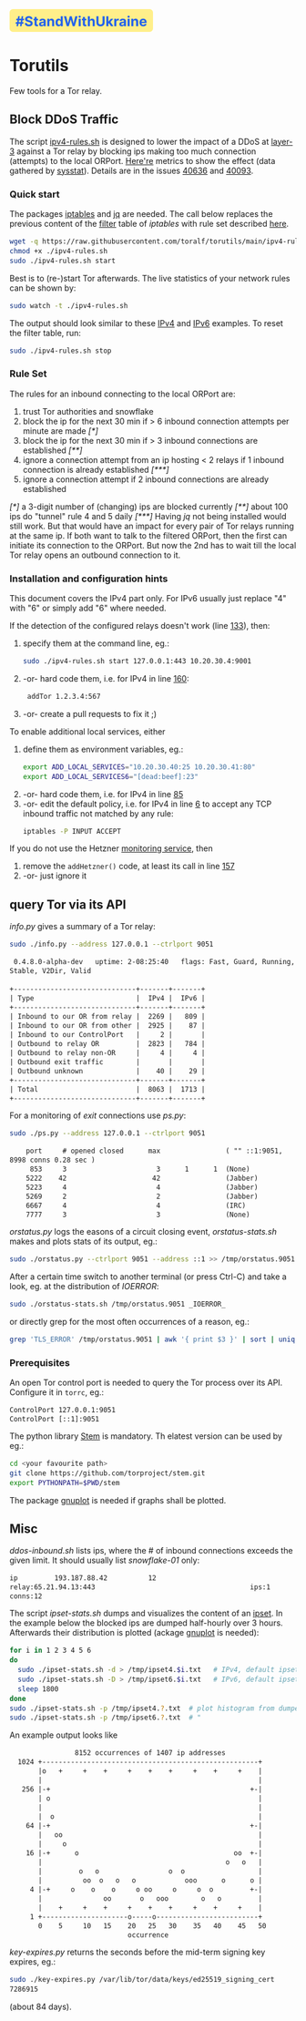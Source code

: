 [![StandWithUkraine](https://raw.githubusercontent.com/vshymanskyy/StandWithUkraine/main/badges/StandWithUkraine.svg)](https://github.com/vshymanskyy/StandWithUkraine/blob/main/docs/README.md)

# Torutils

Few tools for a Tor relay.

## Block DDoS Traffic

The script [ipv4-rules.sh](./ipv4-rules.sh) is designed to lower the impact of a DDoS
at [layer-3](https://www.infoblox.com/glossary/layer-3-of-the-osi-model-network-layer/)
against a Tor relay by blocking ips making too much connection (attempts) to the local ORPort.
[Here're](./sysstat.svg) metrics to show the effect (data gathered by [sysstat](http://pagesperso-orange.fr/sebastien.godard/)).
Details are in the issues [40636](https://gitlab.torproject.org/tpo/core/tor/-/issues/40636)
and [40093](https://gitlab.torproject.org/tpo/community/support/-/issues/40093#note_2841393).

### Quick start
The packages [iptables](https://www.netfilter.org/projects/iptables/) and [jq](https://stedolan.github.io/jq/) are needed.
The call below replaces the previous content of the [filter](https://upload.wikimedia.org/wikipedia/commons/3/37/Netfilter-packet-flow.svg) table of _iptables_ with rule set described [here](#rule-set).

```bash
wget -q https://raw.githubusercontent.com/toralf/torutils/main/ipv4-rules.sh -O ipv4-rules.sh
chmod +x ./ipv4-rules.sh
sudo ./ipv4-rules.sh start
```

Best is to (re-)start Tor afterwards.
The live statistics of your network rules can be shown by:

```bash
sudo watch -t ./ipv4-rules.sh
```

The output should look similar to these [IPv4](./iptables-L.txt) and [IPv6](./ip6tables-L.txt) examples.
To reset the filter table, run:

```bash
sudo ./ipv4-rules.sh stop
```

### Rule Set
The rules for an inbound connecting to the local ORPort are:

1. trust Tor authorities and snowflake
2. block the ip for the next 30 min if > 6 inbound connection attempts per minute are made _[*]_
3. block the ip for the next 30 min if > 3 inbound connections are established _[**]_
4. ignore a connection attempt from an ip hosting < 2 relays if 1 inbound connection is already established _[***]_
5. ignore a connection attempt if 2 inbound connections are already established

_[*]_ a 3-digit number of (changing) ips are blocked currently
_[**]_ about 100 ips do "tunnel" rule 4 and 5 daily
_[***]_ Having _jq_ not being installed would still work.
But that would have an impact for every pair of Tor relays running at the same ip.
If both want to talk to the filtered ORPort, then the first can initiate its connection to the ORPort.
But now the 2nd has to wait till the local Tor relay opens an outbound connection to it.

### Installation and configuration hints

This document covers the IPv4 part only. For IPv6 usually just replace "4" with "6" or simply add "6" where needed.

If the detection of the configured relays doesn't work (line [133](ipv4-rules.sh#L133)), then:
1. specify them at the command line, eg.:
    ```bash
    sudo ./ipv4-rules.sh start 127.0.0.1:443 10.20.30.4:9001
    ```
1. -or- hard code them, i.e. for IPv4 in line [160](ipv4-rules.sh#L160):
    ```bash
     addTor 1.2.3.4:567
    ```
1. -or- create a pull requests to fix it ;)

To enable additional local services, either
1. define them as environment variables, eg.:
    ```bash
    export ADD_LOCAL_SERVICES="10.20.30.40:25 10.20.30.41:80"
    export ADD_LOCAL_SERVICES6="[dead:beef]:23"
    ```
1. -or- hard code them, i.e. for IPv4 in line [85](ipv4-rules.sh#L85)
1. -or- edit the default policy, i.e. for IPv4 in line [6](ipv4-rules.sh#L6) to accept any TCP inbound traffic not matched by any rule:
    ```bash
    iptables -P INPUT ACCEPT
    ```

If you do not use the Hetzner [monitoring service](https://docs.hetzner.com/robot/dedicated-server/security/system-monitor/), then
1. remove the `addHetzner()` code, at least its call in line [157](ipv4-rules.sh#L157)
1. -or- just ignore it

## query Tor via its API

_info.py_ gives a summary of a Tor relay:

```bash
sudo ./info.py --address 127.0.0.1 --ctrlport 9051
```

```console
 0.4.8.0-alpha-dev   uptime: 2-08:25:40   flags: Fast, Guard, Running, Stable, V2Dir, Valid

+------------------------------+-------+-------+
| Type                         |  IPv4 |  IPv6 |
+------------------------------+-------+-------+
| Inbound to our OR from relay |  2269 |   809 |
| Inbound to our OR from other |  2925 |    87 |
| Inbound to our ControlPort   |     2 |       |
| Outbound to relay OR         |  2823 |   784 |
| Outbound to relay non-OR     |     4 |     4 |
| Outbound exit traffic        |       |       |
| Outbound unknown             |    40 |    29 |
+------------------------------+-------+-------+
| Total                        |  8063 |  1713 |
+------------------------------+-------+-------+
```

For a monitoring of _exit_ connections use _ps.py_:

```bash
sudo ./ps.py --address 127.0.0.1 --ctrlport 9051
```

```console
    port     # opened closed      max                ( "" ::1:9051, 8998 conns 0.28 sec )
     853     3                      3      1      1  (None)
    5222    42                     42                (Jabber)
    5223     4                      4                (Jabber)
    5269     2                      2                (Jabber)
    6667     4                      4                (IRC)
    7777     3                      3                (None)
```

_orstatus.py_ logs the easons of a circuit closing event, _orstatus-stats.sh_ makes and plots stats of its output, eg.:

```bash
sudo ./orstatus.py --ctrlport 9051 --address ::1 >> /tmp/orstatus.9051
```

After a certain time switch to another terminal (or press Ctrl-C) and take a look, eg. at the distribution of _IOERROR_:

```bash
sudo ./orstatus-stats.sh /tmp/orstatus.9051 _IOERROR_
```

or directly grep for the most often occurrences of a reason, eg.:

```bash
grep 'TLS_ERROR' /tmp/orstatus.9051 | awk '{ print $3 }' | sort | uniq -c | sort -bn | tail
```

### Prerequisites
An open Tor control port is needed to query the Tor process over its API.
Configure it in `torrc`, eg.:

```console
ControlPort 127.0.0.1:9051
ControlPort [::1]:9051
```

The python library [Stem](https://stem.torproject.org/index.html) is mandatory.
Th elatest version can be used by eg.:

```bash
cd <your favourite path>
git clone https://github.com/torproject/stem.git
export PYTHONPATH=$PWD/stem
```

The package [gnuplot](http://www.gnuplot.info/) is needed if graphs shall be plotted.

## Misc

_ddos-inbound.sh_ lists ips, where the # of inbound connections exceeds the given limit.
It should usually list _snowflake-01_ only:

```console
ip         193.187.88.42          12
relay:65.21.94.13:443                                      ips:1     conns:12   
```

The script _ipset-stats.sh_ dumps and visualizes the content of an [ipset](https://ipset.netfilter.org).
In the example below the blocked ips are dumped half-hourly over 3 hours.
Afterwards their distribution is plotted (ackage [gnuplot](http://www.gnuplot.info/) is needed):

```bash
for i in 1 2 3 4 5 6
do
  sudo ./ipset-stats.sh -d > /tmp/ipset4.$i.txt   # IPv4, default ipset "tor-ddos"
  sudo ./ipset-stats.sh -D > /tmp/ipset6.$i.txt   # IPv6, default ipset "tor-ddos6"
  sleep 1800
done
sudo ./ipset-stats.sh -p /tmp/ipset4.?.txt  # plot histogram from dumped IPv4 data
sudo ./ipset-stats.sh -p /tmp/ipset6.?.txt  # "                          IPv6 "
```
An example output looks like

```console    
                8152 occurrences of 1407 ip addresses            
  1024 +-----------------------------------------------------+   
       |o   +     +    +     +    +    +     +    +     +    |   
       |                                                     |   
   256 |-+                                                 +-|   
       | o                                                   |   
       |                                                     |   
       |  o                                                  |   
    64 |-+                                                 +-|   
       |   oo                                                |   
       |     o                                               |   
    16 |-+      o                                      oo  +-|   
       |                                             o   o   |   
       |         o   o                 o  o                  |   
       |          oo  o   o   o            ooo      o      o |   
     4 |-+     o    o    o     o oo     o     o  o         +-|   
       |               oo       o   ooo        o   o         |   
       |    +     +    +     +    +    +     +    +     +    |   
     1 +---------------------o-----o-------------------------+   
       0    5     10   15    20   25   30    35   40    45   50  
                             occurrence                          
```

_key-expires.py_ returns the seconds before the mid-term signing key expires, eg.:

```bash
sudo ./key-expires.py /var/lib/tor/data/keys/ed25519_signing_cert
7286915
```

(about 84 days).
